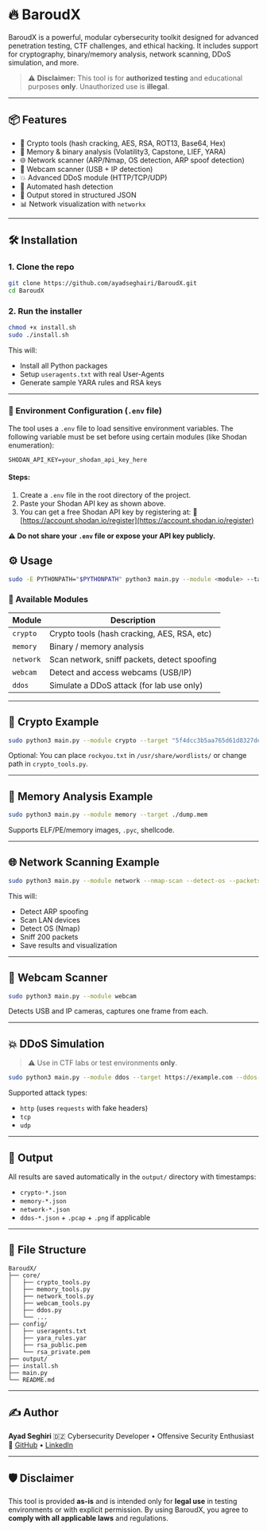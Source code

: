 # 🔥 BaroudX

BaroudX is a powerful, modular cybersecurity toolkit designed for advanced penetration testing, CTF challenges, and ethical hacking. It includes support for cryptography, binary/memory analysis, network scanning, DDoS simulation, and more.

> ⚠️ **Disclaimer:** This tool is for **authorized testing** and educational purposes **only**. Unauthorized use is **illegal**.

---

## 📦 Features

- 🔐 Crypto tools (hash cracking, AES, RSA, ROT13, Base64, Hex)
- 🧠 Memory & binary analysis (Volatility3, Capstone, LIEF, YARA)
- 🌐 Network scanner (ARP/Nmap, OS detection, ARP spoof detection)
- 📸 Webcam scanner (USB + IP detection)
- 💥 Advanced DDoS module (HTTP/TCP/UDP)
- 🧠 Automated hash detection
- 📁 Output stored in structured JSON
- 📊 Network visualization with `networkx`

---

## 🛠️ Installation

### 1. Clone the repo

```bash
git clone https://github.com/ayadseghairi/BaroudX.git
cd BaroudX
```

### 2. Run the installer

```bash
chmod +x install.sh
sudo ./install.sh
```

This will:

- Install all Python packages
- Setup `useragents.txt` with real User-Agents
- Generate sample YARA rules and RSA keys

---


### 🔐 Environment Configuration (`.env` file)

The tool uses a `.env` file to load sensitive environment variables. The following variable must be set before using certain modules (like Shodan enumeration):

```env
SHODAN_API_KEY=your_shodan_api_key_here
```

#### Steps:

1. Create a `.env` file in the root directory of the project.
2. Paste your Shodan API key as shown above.
3. You can get a free Shodan API key by registering at:
   🔗 [https://account.shodan.io/register](https://account.shodan.io/register)

**⚠️ Do not share your `.env` file or expose your API key publicly.**



## ⚙️ Usage

```bash
sudo -E PYTHONPATH="$PYTHONPATH" python3 main.py --module <module> --target <target> [options]
```

### 🧩 Available Modules

| Module    | Description                                  |
| --------- | -------------------------------------------- |
| `crypto`  | Crypto tools (hash cracking, AES, RSA, etc)  |
| `memory`  | Binary / memory analysis                     |
| `network` | Scan network, sniff packets, detect spoofing |
| `webcam`  | Detect and access webcams (USB/IP)           |
| `ddos`    | Simulate a DDoS attack (for lab use only)    |

---

## 🔐 Crypto Example

```bash
sudo python3 main.py --module crypto --target "5f4dcc3b5aa765d61d8327deb882cf99"
```

Optional: You can place `rockyou.txt` in `/usr/share/wordlists/` or change path in `crypto_tools.py`.

---

## 🧠 Memory Analysis Example

```bash
sudo python3 main.py --module memory --target ./dump.mem
```

Supports ELF/PE/memory images, `.pyc`, shellcode.

---

## 🌐 Network Scanning Example

```bash
sudo python3 main.py --module network --nmap-scan --detect-os --packets 200
```

This will:

- Detect ARP spoofing
- Scan LAN devices
- Detect OS (Nmap)
- Sniff 200 packets
- Save results and visualization

---

## 📸 Webcam Scanner

```bash
sudo python3 main.py --module webcam
```

Detects USB and IP cameras, captures one frame from each.

---

## 💥 DDoS Simulation

> ⚠️ Use in CTF labs or test environments **only**.

```bash
sudo python3 main.py --module ddos --target https://example.com --ddos-type http --threads 100 --duration 30
```

Supported attack types:

- `http` (uses `requests` with fake headers)
- `tcp`
- `udp`

---

## 📁 Output

All results are saved automatically in the `output/` directory with timestamps:

- `crypto-*.json`
- `memory-*.json`
- `network-*.json`
- `ddos-*.json` + `.pcap` + `.png` if applicable

---

## 🔧 File Structure

```
BaroudX/
├── core/
│   ├── crypto_tools.py
│   ├── memory_tools.py
│   ├── network_tools.py
│   ├── webcam_tools.py
│   ├── ddos.py
│   └── ...
├── config/
│   ├── useragents.txt
│   ├── yara_rules.yar
│   ├── rsa_public.pem
│   └── rsa_private.pem
├── output/
├── install.sh
├── main.py
└── README.md
```

---

## ✍️ Author

**Ayad Seghiri**
🇩🇿 Cybersecurity Developer • Offensive Security Enthusiast
🔗 [GitHub](https://github.com/ayadseghairi) • [LinkedIn](https://www.linkedin.com/in/ayad-seghiri)

---

## 🛡️ Disclaimer

This tool is provided **as-is** and is intended only for **legal use** in testing environments or with explicit permission.
By using BaroudX, you agree to **comply with all applicable laws** and regulations.
